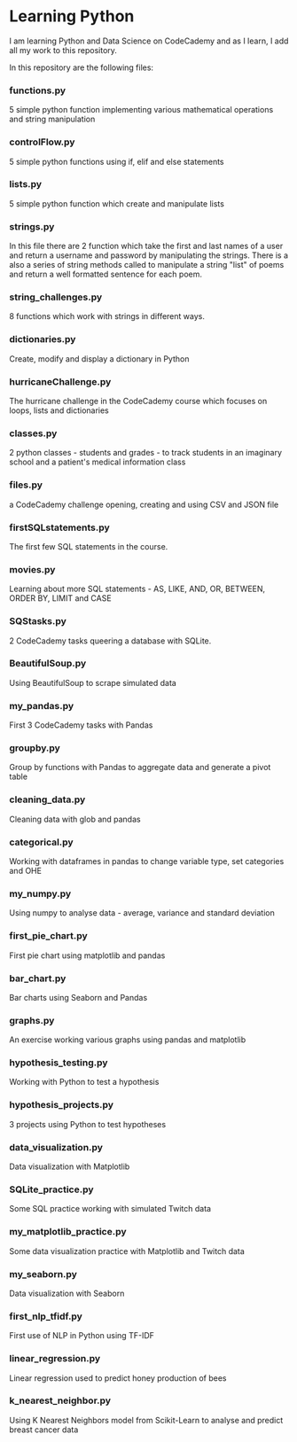 # Learning Python

I am learning Python and Data Science on CodeCademy and as I learn, I add all my work to this repository.

In this repository are the following files:

### functions.py

5 simple python function implementing various mathematical operations and string manipulation

### controlFlow.py

5 simple python functions using if, elif and else statements

### lists.py

5 simple python function which create and manipulate lists

### strings.py

In this file there are 2 function which take the first and last names of a user and return a username and password by manipulating the strings.
There is a also a series of string methods called to manipulate a string "list" of poems and return a well formatted sentence for each poem.

### string_challenges.py

8 functions which work with strings in different ways.

### dictionaries.py

Create, modify and display a dictionary in Python

### hurricaneChallenge.py

The hurricane challenge in the CodeCademy course which focuses on loops, lists and dictionaries

### classes.py

2 python classes - students and grades - to track students in an imaginary school and a patient's medical information class

### files.py

a CodeCademy challenge opening, creating and using CSV and JSON file

### firstSQLstatements.py

The first few SQL statements in the course.

### movies.py

Learning about more SQL statements - AS, LIKE, AND, OR, BETWEEN, ORDER BY, LIMIT and CASE

### SQStasks.py

2 CodeCademy tasks queering a database with SQLite.

### BeautifulSoup.py

Using BeautifulSoup to scrape simulated data

### my_pandas.py

First 3 CodeCademy tasks with Pandas

### groupby.py

Group by functions with Pandas to aggregate data and generate a pivot table

### cleaning_data.py

Cleaning data with glob and pandas

### categorical.py

Working with dataframes in pandas to change variable type, set categories and OHE

### my_numpy.py

Using numpy to analyse data - average, variance and standard deviation

### first_pie_chart.py

First pie chart using matplotlib and pandas

### bar_chart.py
Bar charts using Seaborn and Pandas

### graphs.py
An exercise working various graphs using pandas and matplotlib

### hypothesis_testing.py
Working with Python to test a hypothesis

### hypothesis_projects.py
3 projects using Python to test hypotheses 

### data_visualization.py
Data visualization with Matplotlib

### SQLite_practice.py
Some SQL practice working with simulated Twitch data

### my_matplotlib_practice.py
Some data visualization practice with Matplotlib and Twitch data

### my_seaborn.py
Data visualization with Seaborn

### first_nlp_tfidf.py
First use of NLP in Python using TF-IDF

### linear_regression.py
Linear regression used to predict honey production of bees

### k_nearest_neighbor.py
Using K Nearest Neighbors model from Scikit-Learn to analyse and predict breast cancer data
